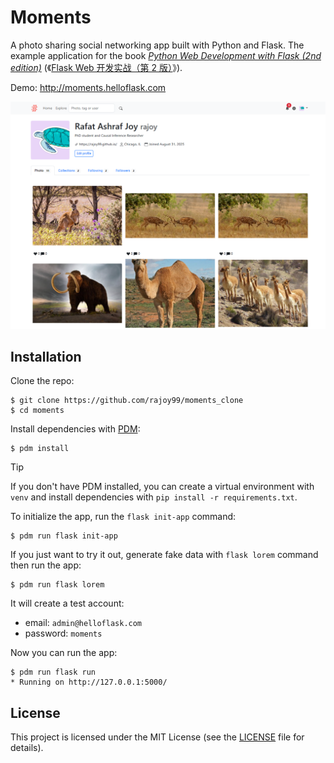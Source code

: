 # Moments

A photo sharing social networking app built with Python and Flask. The example application for the book *[Python Web Development with Flask (2nd edition)](https://helloflask.com/en/book/4)* (《[Flask Web 开发实战（第 2 版）](https://helloflask.com/book/4)》).

Demo: http://moments.helloflask.com

![Screenshot](demo_mine.png)

## Installation

Clone the repo:

```
$ git clone https://github.com/rajoy99/moments_clone
$ cd moments
```

Install dependencies with [PDM](https://pdm.fming.dev):

```
$ pdm install
```

> [!TIP]
> If you don't have PDM installed, you can create a virtual environment with `venv` and install dependencies with `pip install -r requirements.txt`.

To initialize the app, run the `flask init-app` command:

```
$ pdm run flask init-app
```

If you just want to try it out, generate fake data with `flask lorem` command then run the app:

```
$ pdm run flask lorem
```

It will create a test account:

* email: `admin@helloflask.com`
* password: `moments`

Now you can run the app:

```
$ pdm run flask run
* Running on http://127.0.0.1:5000/
```

## License

This project is licensed under the MIT License (see the
[LICENSE](LICENSE) file for details).
